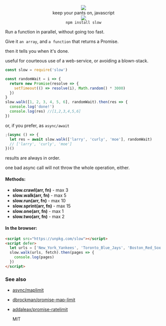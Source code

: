 <div align="center">
  <img src="https://cloud.githubusercontent.com/assets/399657/23590290/ede73772-01aa-11e7-8915-181ef21027bc.png" />
  <div>keep your pants on, javascript</div>
  <a href="https://npmjs.org/package/slow">
    <img src="https://img.shields.io/npm/v/slow.svg?style=flat-square" />
  </a>
  <div><code>npm install slow</code></div>
</div>

Run a function in parallel, without going too fast.

Give it `an array`, and `a function` that returns a Promise.

then it tells you when it's done.

useful for courteous use of a web-service, or avoiding a blown-stack.

```js
const slow = require('slow')

const randomWait = i => {
  return new Promise(resolve => {
    setTimeout(() => resolve(i), Math.random() * 3000)
  })
}
slow.walk([1, 2, 3, 4, 5, 6], randomWait).then(res => {
  console.log('done!')
  console.log(res) //[1,2,3,4,5,6]
})
```

or, if you prefer, as `async/await`

```js
;(async () => {
  let res = await slow.walk(['larry', 'curly', 'moe'], randomWait)
  // ['larry', 'curly', 'moe']
})()
```

results are always in order.

one bad async call will not throw the whole operation, either.

#### Methods:

- **slow.crawl(arr, fn)** - max 3
- **slow.walk(arr, fn)** - max 5
- **slow.run(arr, fn)** - max 10
- **slow.sprint(arr, fn)** - max 15
- **slow.one(arr, fn)** - max 1
- **slow.two(arr, fn)** - max 2

#### In the browser:

```html
<script src="https://unpkg.com/slow"></script>
<script defer>
  let urls = ['New_York_Yankees', 'Toronto_Blue_Jays', 'Boston_Red_Sox']
  slow.walk(urls, fetch).then(pages => {
    console.log(pages)
  })
</script>
```

### See also

- [async/maplimit](https://caolan.github.io/async/docs.html#mapLimit)
- [dbrockman/promise-map-limit](https://github.com/dbrockman/promise-map-limit)
- [addaleax/promise-ratelimit](https://github.com/addaleax/promise-ratelimit)

  MIT
